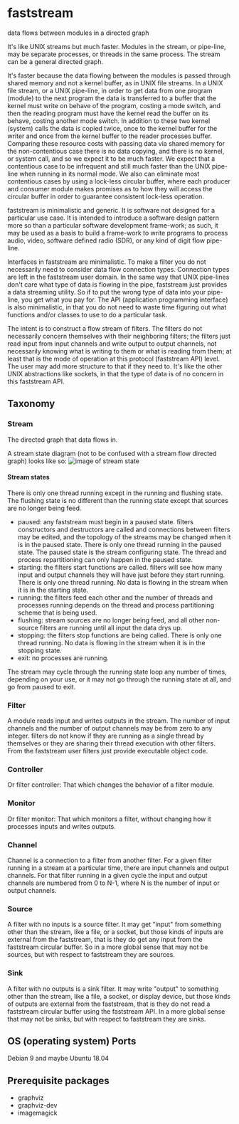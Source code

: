 # faststream
data flows between modules in a directed graph

It's like UNIX streams but much faster.  Modules in the stream, or
pipe-line, may be separate processes, or threads in the same process.  The
stream can be a general directed graph.

It's faster because the data flowing between the modules is passed through
shared memory and not a kernel buffer, as in UNIX file streams.  In a UNIX
file stream, or a UNIX pipe-line, in order to get data from one program
(module) to the next program the data is transferred to a buffer that the
kernel must write on behave of the program, costing a mode switch, and
then the reading program must have the kernel read the buffer on its
behave, costing another mode switch.  In addition to these two kernel
(system) calls the data is copied twice, once to the kernel buffer for the
writer and once from the kernel buffer to the reader processes buffer.
Comparing these resource costs with passing data via shared memory for the
non-contentious case there is no data copying, and there is no kernel, or
system call, and so we expect it to be much faster.  We expect that a
contentious case to be infrequent and still much faster than the UNIX
pipe-line when running in its normal mode.  We also can eliminate most
contentious cases by using a lock-less circular buffer, where each
producer and consumer module makes promises as to how they will access the
circular buffer in order to guarantee consistent lock-less operation.

faststream is minimalistic and generic.  It is software not designed for
a particular use case.  It is intended to introduce a software design
pattern more so than a particular software development frame-work; as
such, it may be used as a basis to build a frame-work to write programs to
process audio, video, software defined radio (SDR), or any kind of digit
flow pipe-line.

Interfaces in faststream are minimalistic.  To make a filter you do not
necessarily need to consider data flow connection types.  Connection types
are left in the faststream user domain.  In the same way that UNIX
pipe-lines don't care what type of data is flowing in the pipe,
faststream just provides a data streaming utility.  So if to put the wrong
type of data into your pipe-line, you get what you pay for.  The API
(application programming interface) is also minimalistic, in that you do
not need to waste time figuring out what functions and/or classes to use
to do a particular task.

The intent is to construct a flow stream of filters.  The filters do not
necessarily concern themselves with their neighboring filters; the filters
just read input from input channels and write output to output channels,
not necessarily knowing what is writing to them or what is reading from
them; at least that is the mode of operation at this protocol
(faststream API) level.  The user may add more structure to that if they
need to.  It's like the other UNIX abstractions like sockets, in that the
type of data is of no concern in this faststream API.

## Taxonomy

### Stream
The directed graph that data flows in.  

A stream state diagram (not to be confused with a stream flow directed
graph) looks like so:
![image of stream state](../faststream.doc/master/fastStream_states.png)


#### Stream states

There is only one thread running except in the running and flushing
state.  The flushing state is no different than the running state
except that sources are no longer being feed.

- paused: any faststream must begin in a paused state.  filters
  constructors and destructors are called and connections between filters
  may be edited, and the topology of the streams may be changed when it is
  in the paused state.  There is only one thread running in the paused
  state.  The paused state is the stream configuring state.  The thread
  and process repartitioning can only happen in the paused state.
- starting: the filters start functions are called. filters will see how
  many input and output channels they will have just before they start
  running.  There is only one thread running.  No data is flowing in the
  stream when it is in the starting state.
- running: the filters feed each other and the number of threads and
  processes running depends on the thread and process partitioning scheme
  that is being used.
- flushing: stream sources are no longer being feed, and all other
  non-source filters are running until all input the data drys up.
- stopping: the filters stop functions are being called. There is only one
  thread running.  No data is flowing in the stream when it is in the
  stopping state.
- exit: no processes are running.

The stream may cycle through the running state loop any number of times,
depending on your use, or it may not go through the running state at all,
and go from paused to exit.

### Filter
A module reads input and writes outputs in the stream.  The number of
input channels and the number of output channels may be from zero to any
integer.  filters do not know if they are running as a single thread by
themselves or they are sharing their thread execution with other filters.
From the faststream user filters just provide executable object code.

### Controller
Or filter controller: That which changes the behavior of a filter
module.

### Monitor
Or filter monitor: That which monitors a filter, without changing how it
processes inputs and writes outputs.

### Channel
Channel is a connection to a filter from another filter.  For a given
filter running in a stream at a particular time, there are input channels
and output channels.  For that filter running in a given cycle the input
and output channels are numbered from 0 to N-1, where N is the number of
input or output channels.

### Source
A filter with no inputs is a source filter.  It may get "input" from
something other than the stream, like a file, or a socket, but those
kinds of inputs are external from the faststream, that is they do get
any input from the faststream circular buffer.  So in a more global sense
that may not be sources, but with respect to faststream they are sources.

### Sink
A filter with no outputs is a sink filter.  It may write "output" to
something other than the stream, like a file, a socket, or display device,
but those kinds of outputs are external from the faststream, that is they
do not read a faststream circular buffer using the faststream API.  In a
more global sense that may not be sinks, but with respect to faststream
they are sinks.


## OS (operating system) Ports
Debian 9 and maybe Ubuntu 18.04


## Prerequisite packages
- graphviz
- graphviz-dev
- imagemagick

